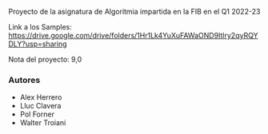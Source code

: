 Proyecto de la asignatura de Algoritmia impartida en la FIB en el Q1 2022-23

Link a los Samples: https://drive.google.com/drive/folders/1Hr1Lk4YuXuFAWaOND9Itlry2qyRQYDLY?usp=sharing

Nota del proyecto: 9,0

### Autores
- Alex Herrero
- Lluc Clavera
- Pol Forner
- Walter Troiani

